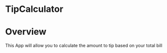 # TipCalculator

# Overview

This App will allow you to calculate the amount to tip based on your total bill 

